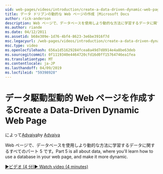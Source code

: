 ```yaml
---
uid: web-pages/videos/introduction/create-a-data-driven-dynamic-web-page
title: データ ドリブンの動的な Web ページの作成 |Microsoft Docs
author: rick-anderson
description: Web ページで、データベースを使用しより動的な方法に学習するデータに関するすべてのパート 5 です。
ms.author: riande
ms.date: 04/12/2011
ms.assetid: b68e309e-1d76-4bf4-8623-3e6be3916f7d
msc.legacyurl: /web-pages/videos/introduction/create-a-data-driven-dynamic-web-page
msc.type: video
ms.openlocfilehash: 656a1d51629284fcea8a49d7d8914e4a8be63deb
ms.sourcegitcommit: 0f1119340e4464720cfd16d0ff15764746ea1fea
ms.translationtype: MT
ms.contentlocale: ja-JP
ms.lasthandoff: 04/09/2019
ms.locfileid: "59398928"
---
```

# <a name="create-a-data-driven-dynamic-web-page"></a><span data-ttu-id="fa883-103">データ駆動型動的 Web ページを作成する</span><span class="sxs-lookup"><span data-stu-id="fa883-103">Create a Data-Driven Dynamic Web Page</span></span>

<span data-ttu-id="fa883-104">によって[Advaiya](https://twitter.com/Advaiyasolns)</span><span class="sxs-lookup"><span data-stu-id="fa883-104">by [Advaiya](https://twitter.com/Advaiyasolns)</span></span>

<span data-ttu-id="fa883-105">Web ページで、データベースを使用しより動的な方法に学習するデータに関するすべてのパート 5 です。</span><span class="sxs-lookup"><span data-stu-id="fa883-105">Part 5 is all about data, where you'll learn how to use a database in your web page, and make it more dynamic.</span></span>

[<span data-ttu-id="fa883-106">&#9654;ビデオ (4 分)</span><span class="sxs-lookup"><span data-stu-id="fa883-106">&#9654; Watch video (4 minutes)</span></span>](https://channel9.msdn.com/Blogs/ASP-NET-Site-Videos/create-a-data-driven-dynamic-web-page)
